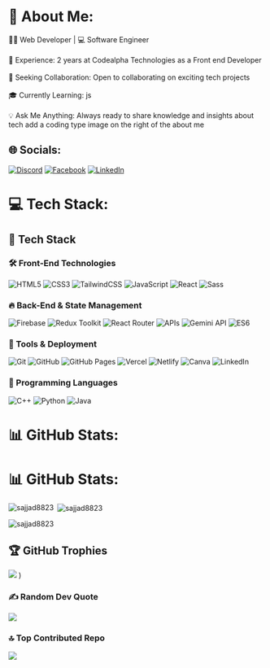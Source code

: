 # 💫 About Me:

👨‍💻 Web Developer  | 💻 Software Engineer <br><br>🔧 Experience: 2 years at Codealpha Technologies as a Front end Developer<br><br>🚀 Seeking Collaboration: Open to collaborating on exciting tech projects<br><br>🎓 Currently Learning: js <br><br>💡 Ask Me Anything: Always ready to share knowledge and insights about tech    add a coding type image on the right of the about me 

## 🌐 Socials:
[![Discord](https://img.shields.io/badge/Discord-%237289DA.svg?logo=discord&logoColor=white)](https://discord.com/channels/1341855778814034053/1341855779740848211) [![Facebook](https://img.shields.io/badge/Facebook-%231877F2.svg?logo=Facebook&logoColor=white)](https://www.facebook.com/profile.php?id=100077519214597)  [![LinkedIn](https://img.shields.io/badge/LinkedIn-%230077B5.svg?logo=linkedin&logoColor=white)](https://www.linkedin.com/in/sajjad-hussain-a77812278/) 

# 💻 Tech Stack:
## 🚀 Tech Stack  
### 🛠️ Front-End Technologies  
![HTML5](https://img.shields.io/badge/html5-%23E34F26.svg?style=for-the-badge&logo=html5&logoColor=white) ![CSS3](https://img.shields.io/badge/css3-%231572B6.svg?style=for-the-badge&logo=css3&logoColor=white) ![TailwindCSS](https://img.shields.io/badge/tailwindcss-%2338B2AC.svg?style=for-the-badge&logo=tailwind-css&logoColor=white) ![JavaScript](https://img.shields.io/badge/javascript-%23323330.svg?style=for-the-badge&logo=javascript&logoColor=%23F7DF1E) ![React](https://img.shields.io/badge/react-%2320232a.svg?style=for-the-badge&logo=react&logoColor=%2361DAFB) ![Sass](https://img.shields.io/badge/Sass-%23CC6699.svg?style=for-the-badge&logo=sass&logoColor=white)  

### 🔥 Back-End & State Management  
![Firebase](https://img.shields.io/badge/firebase-%23039BE5.svg?style=for-the-badge&logo=firebase) ![Redux Toolkit](https://img.shields.io/badge/redux%20toolkit-%23593d88.svg?style=for-the-badge&logo=redux&logoColor=white) ![React Router](https://img.shields.io/badge/React_Router-CA4245?style=for-the-badge&logo=react-router&logoColor=white) ![APIs](https://img.shields.io/badge/APIs-%23007ACC.svg?style=for-the-badge&logo=api&logoColor=white) ![Gemini API](https://img.shields.io/badge/Gemini%20API-%231572B6.svg?style=for-the-badge&logo=google&logoColor=white) ![ES6](https://img.shields.io/badge/ES6-%23F7DF1E.svg?style=for-the-badge&logo=javascript&logoColor=black)  

### 📌 Tools & Deployment  
![Git](https://img.shields.io/badge/git-%23F05033.svg?style=for-the-badge&logo=git&logoColor=white) ![GitHub](https://img.shields.io/badge/github-%23121011.svg?style=for-the-badge&logo=github&logoColor=white) ![GitHub Pages](https://img.shields.io/badge/github%20pages-121013?style=for-the-badge&logo=github&logoColor=white) ![Vercel](https://img.shields.io/badge/vercel-%23000000.svg?style=for-the-badge&logo=vercel&logoColor=white) ![Netlify](https://img.shields.io/badge/netlify-%23000000.svg?style=for-the-badge&logo=netlify&logoColor=#00C7B7) ![Canva](https://img.shields.io/badge/Canva-%2300C4CC.svg?style=for-the-badge&logo=Canva&logoColor=white) ![LinkedIn](https://img.shields.io/badge/LinkedIn-%230077B5.svg?style=for-the-badge&logo=linkedin&logoColor=white)  

### 🎯 Programming Languages  
![C++](https://img.shields.io/badge/C%2B%2B-%2300599C.svg?style=for-the-badge&logo=c%2B%2B&logoColor=white) ![Python](https://img.shields.io/badge/python-3670A0?style=for-the-badge&logo=python&logoColor=ffdd54) ![Java](https://img.shields.io/badge/java-%23ED8B00.svg?style=for-the-badge&logo=java&logoColor=white)  


# 📊 GitHub Stats:

# 📊 GitHub Stats:
<p>
  <img align="left" src="https://github-readme-stats.vercel.app/api/top-langs/?username=sajjad8823&theme=dark&hide_border=false&include_all_commits=true&count_private=true&layout=compact" alt="sajjad8823" />
</p>

<p>&nbsp;<img align="center" src="https://github-readme-stats.vercel.app/api?username=sajjad8823&theme=dark&hide_border=false&include_all_commits=true&count_private=true" alt="sajjad8823" /></p>

<p><img align="center" src="https://github-readme-streak-stats.herokuapp.com/?user=sajjad8823&theme=dark&hide_border=false" alt="sajjad8823" /></p>


## 🏆 GitHub Trophies
![](https://github-profile-trophy.vercel.app/?username=rehmatcodes&theme=dark&no-frame=false&no-bg=true&margin-w=4)
)

### ✍️ Random Dev Quote
![](https://quotes-github-readme.vercel.app/api?type=horizontal&theme=radical)

### 🔝 Top Contributed Repo
![](https://github-contributor-stats.vercel.app/api?username=rehmatcodes&limit=5&theme=dark&combine_all_yearly_contributions=true)



<!-- Proudly created with GPRM ( https://gprm.itsvg.in ) -->
